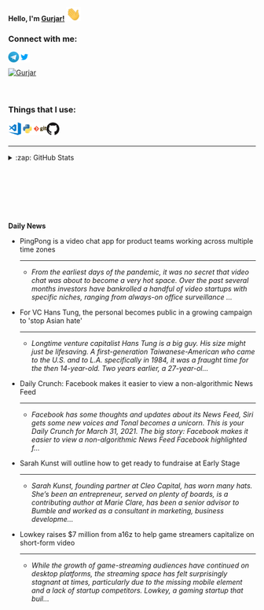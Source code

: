 #### Hello, I'm [Gurjar!](https://GurjarKing.github.io) <img src="https://raw.githubusercontent.com/ABSphreak/ABSphreak/master/gifs/Hi.gif" width="30px"></h2>


### Connect with me:

[<img align="left" alt="Gurjar | Telegram" width="22px" src="https://raw.githubusercontent.com/github/explore/80688e429a7d4ef2fca1e82350fe8e3517d3494d/topics/telegram/telegram.png" />][Telegram]
[<img align="left" alt="Gurjar | Twitter" width="22px" src="https://raw.githubusercontent.com/github/explore/80688e429a7d4ef2fca1e82350fe8e3517d3494d/topics/twitter/twitter.png" />][Twitter]
<br >
<br >
<a href="https://github.com/GurjarKing"><img src="https://komarev.com/ghpvc/?username=GurjarKing" alt="Gurjar" /></a> <br />
<br />
<br />
<!-- <br >

![](https://visitor-badge.glitch.me/badge?page_id=GurjarKing)

<br /> -->

### Things that I use:

[<img align="left" alt="Visual Studio Code" width="26px" src="https://raw.githubusercontent.com/github/explore/80688e429a7d4ef2fca1e82350fe8e3517d3494d/topics/visual-studio-code/visual-studio-code.png" />][VSCode]
[<img align="left" alt="Python" width="26px" src="https://raw.githubusercontent.com/github/explore/80688e429a7d4ef2fca1e82350fe8e3517d3494d/topics/python/python.png" />][Python]
[<img align="left" alt="Git" width="26px" src="https://raw.githubusercontent.com/github/explore/80688e429a7d4ef2fca1e82350fe8e3517d3494d/topics/git/git.png" />][Git]
[<img align="left" alt="GitHub" width="26px" src="https://raw.githubusercontent.com/github/explore/78df643247d429f6cc873026c0622819ad797942/topics/github/github.png" />][Github]

<br />
<br />

---
<details>
  <summary>:zap: GitHub Stats</summary>

<img align="left" alt="Gurjar's Github Stats" src="https://github-readme-stats.vercel.app/api?username=GurjarKing&show_icons=true&hide_border=true&count_private=true&include_all_commit=true&theme=algolia" />

</details>

<!-- ### 🔔 My latest tweet
<a href="https://twitter.com/Gurjar_King43" target="_blank">
	<img src="https://github.com/GurjarKing/GurjarKing/raw/master/tweet.png" width="70%" align="center" alt="Click to view on Twitter" title="My latest tweet, as an image"/>
</a> -->
<br>

<pre>

</pre>

<!-- **Quote of the hour:**

{qoth}

~ {qoth_author}
<pre>

</pre> -->
<br>
<pre>


</pre>
<strong>Daily News</strong>
  
  - PingPong is a video chat app for product teams working across multiple time zones
     <hr/>
     
      - *From the earliest days of the pandemic, it was no secret that video chat was about to become a very hot space. Over the past several months investors have bankrolled a handful of video startups with specific niches, ranging from always-on office surveillance …*
     
  - For VC Hans Tung, the personal becomes public in a growing campaign to 'stop Asian hate'
      <hr/>
      
      - *Longtime venture capitalist Hans Tung is a big guy. His size might just be lifesaving. A first-generation Taiwanese-American who came to the U.S. and to L.A. specifically in 1984, it was a fraught time for the then 14-year-old. Two years earlier, a 27-year-ol…*
      
  - Daily Crunch: Facebook makes it easier to view a non-algorithmic News Feed
      <hr/>
      
      - *Facebook has some thoughts and updates about its News Feed, Siri gets some new voices and Tonal becomes a unicorn. This is your Daily Crunch for March 31, 2021. The big story: Facebook makes it easier to view a non-algorithmic News Feed Facebook highlighted f…*
      
  - Sarah Kunst will outline how to get ready to fundraise at Early Stage
      <hr/>
      
      - *Sarah Kunst, founding partner at Cleo Capital, has worn many hats. She’s been an entrepreneur, served on plenty of boards, is a contributing author at Marie Clare, has been a senior advisor to Bumble and worked as a consultant in marketing, business developme…*
       
  - Lowkey raises $7 million from a16z to help game streamers capitalize on short-form video
      <hr/>
       
       - *While the growth of game-streaming audiences have continued on desktop platforms, the streaming space has felt surprisingly stagnant at times, particularly due to the missing mobile element and a lack of startup competitors. Lowkey, a gaming startup that buil…*
      

<br />

[VSCode]: https://code.visualstudio.com/
[Python]: https://www.python.org/
[Git]: https://git-scm.com/
[Github]: https://github.com/
[Telegram]: https://t.me/Gurjar_King/
[Twitter]: https://twitter.com/Gurjar_King43/
